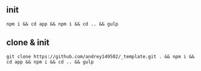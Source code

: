 ## init
```
npm i && cd app && npm i && cd .. && gulp
```

## clone & init
```
git clone https://github.com/andrey149502/_template.git . && npm i && cd app && npm i && cd .. && gulp
```